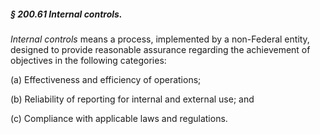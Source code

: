 ##### § 200.61 Internal controls. #####

*Internal controls* means a process, implemented by a non-Federal entity, designed to provide reasonable assurance regarding the achievement of objectives in the following categories:

(a) Effectiveness and efficiency of operations;

(b) Reliability of reporting for internal and external use; and

(c) Compliance with applicable laws and regulations.